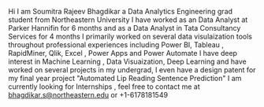 Hi I am Soumitra Rajeev Bhagdikar a Data Analytics Engineering grad student from Northeastern University I have worked as an Data Analyst at Parker Hannifin for 6 months and as a Data Analyst  in Tata Consultancy Services for 4 months I primarily worked on several data visulaization tools throughout professional experiences including Power BI, Tableau , RapidMiner, Qlik, Excel , Power Apps and Power Automate I have deep interest in Machine Learning , Data Visuaization, Deep Learning and have worked on several projects in my undergrad, I even have a design patent for my final year project "Automated Lip Reading Sentence Prediction" I am currently looking for Internships , feel free to contact me at bhagdikar.s@northeastern.edu or +1-6178181549
